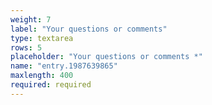 ```yaml
---
weight: 7
label: "Your questions or comments"
type: textarea
rows: 5
placeholder: "Your questions or comments *"
name: "entry.1987639865"
maxlength: 400
required: required
---
```

